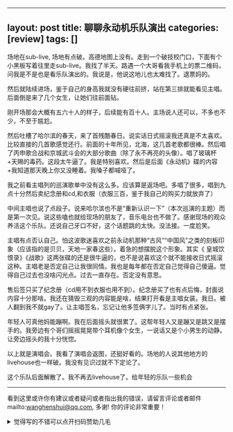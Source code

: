 
---
layout: post
title:  聊聊永动机乐队演出 
categories: [review]
tags: []
---


场地在sub-live, 场地有点破。高德地图上没有。走到一个破技校门口，下面有个小黑板写着往里走sub-live。我找了半天。路遇一个大哥看我手机上的票二维码，问我是不是也是看乐队演出的。我说是，他说这地儿也太难找了。退票妈的。

然后就陆续进场，鉴于自己的身高我就没有硬往前挤，站在第三排就能看见主唱。后面倒是来了几个女生，让她们往前面钻。

刚开场那会大概有五六十人的样子，后续能有百十人。主场说人还可以，不多也不少，不至于尴尬。

然后吐槽了哈尔滨的春天，来了首残酷春日。说实话日式摇滚我还真是不太喜欢。比较直接的几首歌感觉还行。前面的十年所见，北海，这几首老歌都很棒。然后唱了丙申歌合战和京城武斗会的大部分歌曲（除了永不再亮的头像）。唱了玻璃杯+天赐的毒药。这段太牛逼了。我是特别喜欢。然后是后面《永动机》碟的内容+我知道那天晚上你又没睡着。我嗓子都喊哑了。

我之前看主唱列的巡演歌单中没有这么多。应该算是返场吧。多唱了很多，唱到九点十分然后卖纪念册和cd,和衣服（衣服三百，鉴于我自己的购买力就放弃了）

中间主唱也说了点段子。说来哈尔滨也不是“重新认识一下”（本次巡演的主题）而是第一次见。说这些嗑也就给现场的朋友了，音乐电台也不做了。感谢现场的观众养活这个乐队。还说自己牙口不好，这个话题跳的太快。没法接。一度尬笑。

主唱有点否认自己。怕这波歌迷喜欢之前永动机那种“古风”“中国风”之类的刻板印象（应该指的是贝贝，天地一家春这些）。着急的想摆脱这个形象。其实《 皇城饮恨录》《战歌》这两张碟的还是很牛逼的，也不是说喜欢这个就不能接收日式摇滚这种。主唱老是否定自己让我很同情。我也是每年都在否定自己觉得自己傻逼。觉得自己过去也没啥闪光点。过去一直存在。否定没有意思。


售后签只买了纪念册（cd用不到衣服也用不到）。纪念册买了也有点后悔，封面说内容十分那啥。我还在猜毁三观的内容能是啥，结果打开看是主唱女装。我日。被人翻到我不就gay了。让主唱签名，忘记让他多签俩字儿了。当时有点紧张。


年轻人可真他妈能蹦啊。我在后面摇头就很累了。这帮年轻人又是蹦又是跳又是摆手的。我旁边有个哥们摇摇晃晃带个耳机像个女生，一说话又是个小男生的动静。让旁边摇头的我十分恍惚。


以上就是演唱会。我看了演唱会返图，还挺好看的。场地的人说其他地方的livehouse也一样破。我没有见识过就不下定论了。

这个乐队后面解散了。我不再去livehouse了。给年轻的乐队一些机会


---

看到这里或许你有建议或者疑问或者指出我的错误，请留言评论或者邮件mailto:wanghenshui@qq.com, 多谢!  你的评论非常重要！

<details>
<summary>觉得写的不错可以点开扫码赞助几毛</summary>
<img src="https://wanghenshui.github.io/assets/wepay.png" alt="微信转账">
</details>
